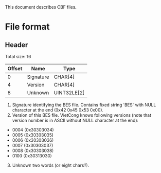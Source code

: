 This document describes CBF files.

File format
===========

Header
------

Total size: 16

| Offset | Name      | Type          |
|--------|-----------|---------------|
| 0      | Signature | CHAR[4]       |
| 4      | Version   | CHAR[4]       |
| 8      | Unknown   | UINT32LE[2]   |

1. Signature identifying the BES file. Contains fixed string 'BES' with NULL character at the end (0x42 0x45 0x53 0x00).
2. Version of this BES file. VietCong knows following versions (note that version number is in ASCII without NULL character at the end):
  - 0004 (0x30303034)
  - 0005 (0x30303035)
  - 0006 (0x30303036)
  - 0007 (0x30303037)
  - 0008 (0x30303038)
  - 0100 (0x30313030)
3. Unknown two words (or eight chars?).
